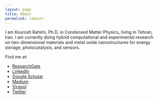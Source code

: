 ```yaml
---
layout: page
title: About
permalink: /about/
---
```


I am Kourosh Rahimi, Ph.D. in Condensed Matter Physics, living in Tehran, Iran. I am currently doing hybrid computational and experimental research on two-dimensional materials and metal oxide nanostructures for energy storage, photocatalysis, and sensors.

Find me at:
* [ResearchGate](https://www.researchgate.net/profile/Kourosh_Rahimi)
* [LinkedIn](https://www.linkedin.com/in/kourosh-rahimi)
* [Google Scholar](https://scholar.google.com/citations?user=Z7FLTX4AAAAJ&hl=en)
* [Medium](https://medium.com/@kourosh_rahimi)
* [Virgool](https://virgool.io/@kourosh_rahimi)
* [Twitter](https://www.twitter.com/rahimi_kourosh)
